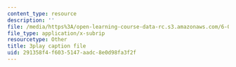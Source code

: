 ```yaml
---
content_type: resource
description: ''
file: /media/https%3A/open-learning-course-data-rc.s3.amazonaws.com/6-004-computation-structures-spring-2017/291358f4f6035147aadc8e0d98fa3f2f_uh5zxZCp70c.vtt
file_type: application/x-subrip
resourcetype: Other
title: 3play caption file
uid: 291358f4-f603-5147-aadc-8e0d98fa3f2f
---
```

